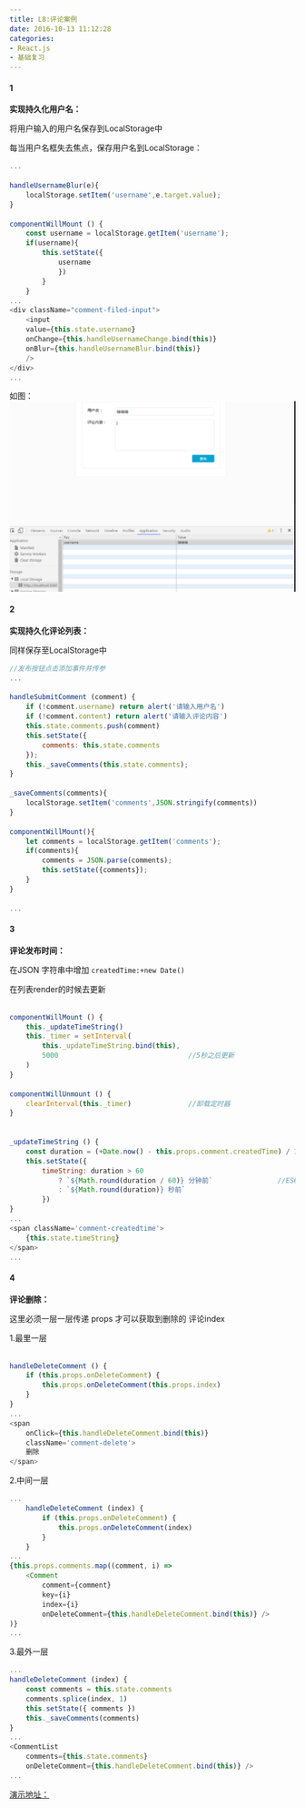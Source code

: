 ```yaml
---
title: L8:评论案例
date: 2016-10-13 11:12:28
categories:
- React.js
- 基础复习
---
```



#### 1

<b>实现持久化用户名：</b>

将用户输入的用户名保存到LocalStorage中

每当用户名框失去焦点，保存用户名到LocalStorage：

<!--more-->

```javascript
...

handleUsernameBlur(e){
    localStorage.setItem('username',e.target.value);
}

componentWillMount () {
    const username = localStorage.getItem('username');
    if(username){
        this.setState({
            username
            })
        }
    }
...
<div className="comment-filed-input">
    <input 
    value={this.state.username} 
    onChange={this.handleUsernameChange.bind(this)} 
    onBlur={this.handleUsernameBlur.bind(this)} 
    />
</div>
...

```
如图：![](/assets/rj/5.png)



#### 2

<b>实现持久化评论列表：</b>

同样保存至LocalStorage中

```javascript
//发布按钮点击添加事件并传参
...

handleSubmitComment (comment) {
    if (!comment.username) return alert('请输入用户名')
    if (!comment.content) return alert('请输入评论内容')
    this.state.comments.push(comment)
    this.setState({
        comments: this.state.comments
    });
    this._saveComments(this.state.comments);
}

_saveComments(comments){
    localStorage.setItem('comments',JSON.stringify(comments))
}

componentWillMount(){
    let comments = localStorage.getItem('comments');
    if(comments){
        comments = JSON.parse(comments);
        this.setState({comments});
    }
}

...

```

#### 3

<b>评论发布时间：</b>

在JSON 字符串中增加 `createdTime:+new Date()`

在列表render的时候去更新

```javascript

componentWillMount () {
    this._updateTimeString()
    this._timer = setInterval(
        this._updateTimeString.bind(this),
        5000                                //5秒之后更新
    )
}

componentWillUnmount () {
    clearInterval(this._timer)              //卸载定时器
}


_updateTimeString () {
    const duration = (+Date.now() - this.props.comment.createdTime) / 1000
    this.setState({
        timeString: duration > 60
            ? `${Math.round(duration / 60)} 分钟前`                //ES6语法：字符串模板--使用反引号 ` 来创建字符串，包裹变量${vraible}
            : `${Math.round(duration)} 秒前`
        })
}
...
<span className='comment-createdtime'>
    {this.state.timeString}
</span>
...


```

#### 4

<b>评论删除：</b>

这里必须一层一层传递 props 才可以获取到删除的 评论index

1.最里一层

```javascript

handleDeleteComment () {
    if (this.props.onDeleteComment) {
        this.props.onDeleteComment(this.props.index)
    }
}
...
<span 
    onClick={this.handleDeleteComment.bind(this)}
    className='comment-delete'>
    删除
</span>

```

2.中间一层

```javascript
...
    handleDeleteComment (index) {
        if (this.props.onDeleteComment) {
            this.props.onDeleteComment(index)
        }
    }
...
{this.props.comments.map((comment, i) =>
    <Comment
        comment={comment}
        key={i}
        index={i}
        onDeleteComment={this.handleDeleteComment.bind(this)} />
)}
...

```

3.最外一层

```javascript
...
handleDeleteComment (index) {
    const comments = this.state.comments
    comments.splice(index, 1)
    this.setState({ comments })
    this._saveComments(comments)
}
...
<CommentList
    comments={this.state.comments}
    onDeleteComment={this.handleDeleteComment.bind(this)} />
...

```

[演示地址：](https://america-first-melon.github.io/reactJs-Demo/L2/)




